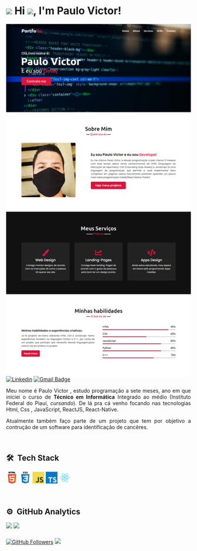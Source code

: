 
<h1>
  <img  src="https://github.com/tiagopierre/portfolio/blob/main/assets/logo.png?raw=true"/>
  Hi <img src="https://raw.githubusercontent.com/kaueMarques/kaueMarques/master/hi.gif" width="30px">, I'm Paulo Victor! 

</h1>

  <img  align="right" src="https://github.com/pvsmda/pvsmda/blob/main/screencapture-pvsmda-github-io-newPortifolio-2021-12-24-14_53_47.png?raw=true"/>

[![Linkedin](https://img.shields.io/badge/-Paulo%20Victor-6633cc?style=flat&labelColor=6633cc&logo=Linkedin&Color=white)](https://www.linkedin.com/in/paulo-victor-silva-0ab401217/)
[![Gmail Badge](https://img.shields.io/badge/-spaulovictor813@gmail.com-6633cc?style=flat&logo=Gmail&logoColor=white&link=mailto:spaulovictor813@gmail.com)](mailto:spaulovictor813@gmail.com)

<p align="justify">Meu nome é Paulo Victor , estudo programação a sete meses, ano em que iniciei o curso de <strong>Técnico em Informática</strong> Integrado ao médio (Instituto Federal do Piauí, <i>cursando</i>). De lá pra cá venho focando nas tecnologias Html, Css , JavaScript, ReactJS, React-Native. </p>

<p align="justify">Atualmente também faço parte de um projeto que tem por objetivo a contrução de um software para identificação de cancêres.</p>


</br>
<h2> 🛠 &nbsp;Tech Stack</h2>  

<code><img height="32em" src="https://raw.githubusercontent.com/github/explore/80688e429a7d4ef2fca1e82350fe8e3517d3494d/topics/html/html.png"></code>
<code><img height="32em" src="https://raw.githubusercontent.com/github/explore/80688e429a7d4ef2fca1e82350fe8e3517d3494d/topics/css/css.png"></code>
<code><img height="32em" src="https://raw.githubusercontent.com/github/explore/80688e429a7d4ef2fca1e82350fe8e3517d3494d/topics/javascript/javascript.png"></code>
<code><img height="32em" src="https://raw.githubusercontent.com/github/explore/80688e429a7d4ef2fca1e82350fe8e3517d3494d/topics/typescript/typescript.png"></code>
<code><img height="32em" src="https://raw.githubusercontent.com/github/explore/80688e429a7d4ef2fca1e82350fe8e3517d3494d/topics/react/react.png"></code>

</br>

<h2>⚙️ &nbsp;GitHub Analytics</h2>  
 <img    src="https://github-readme-stats.vercel.app/api/top-langs/?username=pvsmda&layout=compact&langs_count=7&theme=dark"/>

  <img  width="350em" src="https://github-readme-stats.vercel.app/api?username=pvsmda&show_icons=true&theme=dark&include_all_commits=true&count_private=true"/>
 


###


[![GitHub Followers](https://img.shields.io/github/followers/pvsmda?style=flat&labelColor=0D0D0D&logo=Github&Color=white)](https://github.com/pvsmda)
![](https://komarev.com/ghpvc/?username=your-github-pvsmda&color=ff69b4&style=flat&label=visitors)





